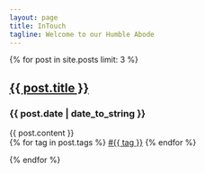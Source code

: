 ```yaml
---
layout: page
title: InTouch
tagline: Welcome to our Humble Abode
---
```



<div id="posts">
	{% for post in site.posts limit: 3 %}
		<br/>
		<p>
			<h2><a href="{{ post.url }}">{{ post.title }}</a></h2>
			<h3><span class="date">{{ post.date | date_to_string }}</span></h3>
			<div class="content">{{ post.content }}</div>
			<div class="footer"> 
				<div class="tags">
					{% for tag in post.tags %}
						<a class="tag" href="/tags.html#{{ tag }}">#{{ tag }}</a>
					{% endfor %}
				</div>
			</div>
		</p>
	{% endfor %}
</div>
